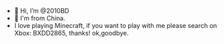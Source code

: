 - 👋 Hi, I’m @2010BD
- 👀 I'm from China.
- I love playing Minecraft, if you want to play with me please search on Xbox: BXDD2865, thanks! 
ok,goodbye.
